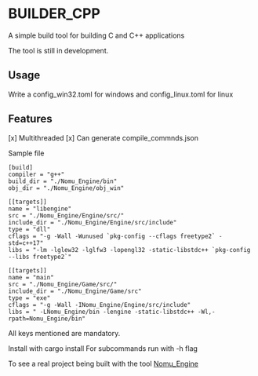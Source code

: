 # BUILDER_CPP

A simple build tool for building C and C++ applications

The tool is still in development.

## Usage
Write a config_win32.toml for windows and config_linux.toml for linux

## Features

[x] Multithreaded
[x] Can generate compile_commnds.json

Sample file
```
[build]
compiler = "g++"
build_dir = "./Nomu_Engine/bin"
obj_dir = "./Nomu_Engine/obj_win"

[[targets]]
name = "libengine"
src = "./Nomu_Engine/Engine/src/"
include_dir = "./Nomu_Engine/Engine/src/include"
type = "dll"
cflags = "-g -Wall -Wunused `pkg-config --cflags freetype2` -std=c++17"
libs = "-lm -lglew32 -lglfw3 -lopengl32 -static-libstdc++ `pkg-config --libs freetype2`"

[[targets]]
name = "main"
src = "./Nomu_Engine/Game/src/"
include_dir = "./Nomu_Engine/Game/src"
type = "exe"
cflags = "-g -Wall -INomu_Engine/Engine/src/include"
libs = " -LNomu_Engine/bin -lengine -static-libstdc++ -Wl,-rpath=Nomu_Engine/bin"
```

All keys mentioned are mandatory.

Install with cargo install
For subcommands run with -h flag

To see a real project being built with the tool
	[Nomu_Engine](https://github.com/Dr-42/Nomu_Engine)
